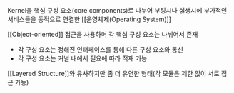 
Kernel을 핵심 구성 요소(core components)로 나누어 부팅시나 싫생시에 부가적인 서비스들을 동적으로 연결한 [[운영체제(Operating System)]]

[[Object-oriented]] 접근을 사용하며 각 핵심 구성 요소는 나뉘어서 존재
+ 각 구성 요소는 정해진 인터페이스를 통해 다른 구성 요소와 통신
+ 각 구성 요소는 커널 내에서 필요에 따라 적재 가능

[[Layered Structure]]와 유사하지만 좀 더 유연한 형태(각 모듈은 제한 없이 서로 접근 가능)